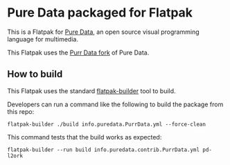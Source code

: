 # Pure Data packaged for Flatpak 

This is a Flatpak for [Pure Data](http://puredata.info/), an open source
visual programming language for multimedia.

This Flatpak uses the [Purr Data fork](https://github.com/agraef/purr-data/) of
Pure Data.

## How to build

This Flatpak uses the standard
[flatpak-builder](docs.flatpak.org/en/latest/flatpak-builder-command-reference.html)
tool to build.

Developers can run a command like the following to build the package from this repo:

    flatpak-builder ./build info.puredata.PurrData.yml --force-clean

This command tests that the build works as expected:

    flatpak-builder --run build info.puredata.contrib.PurrData.yml pd-l2ork

